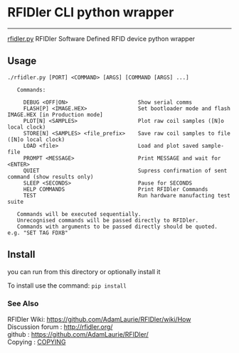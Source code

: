 # RFIDler CLI python wrapper

---

[rfidler.py](rfidler.py) RFIDler Software Defined RFID device python wrapper

## Usage
```
./rfidler.py [PORT] <COMMAND> [ARGS] [COMMAND [ARGS] ...]

   Commands:

     DEBUG <OFF|ON>                      Show serial comms
     FLASH[P] <IMAGE.HEX>                Set bootloader mode and flash IMAGE.HEX [in Production mode]
     PLOT[N] <SAMPLES>                   Plot raw coil samples ([N]o local clock)
     STORE[N] <SAMPLES> <file_prefix>    Save raw coil samples to file ([N]o local clock)
     LOAD <file>                         Load and plot saved sample-file
     PROMPT <MESSAGE>                    Print MESSAGE and wait for <ENTER>
     QUIET                               Supress confirmation of sent command (show results only)
     SLEEP <SECONDS>                     Pause for SECONDS
     HELP COMMANDS                       Print RFIDler Commands
     TEST                                Run hardware manufacting test suite

   Commands will be executed sequentially.
   Unrecognised commands will be passed directly to RFIDler.
   Commands with arguments to be passed directly should be quoted. e.g. "SET TAG FDXB"
```

## Install

   you can run from this directory or optionally install it

To install use the command: `pip install`

### See Also
RFIDler Wiki:  https://github.com/AdamLaurie/RFIDler/wiki/How
<br>Discussion forum : http://rfidler.org/
<br>github : https://github.com/AdamLaurie/RFIDler/
<br>Copying : [COPYING](/COPYING)
